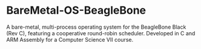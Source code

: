 # BareMetal-OS-BeagleBone
A bare-metal, multi-process operating system for the BeagleBone Black (Rev C), featuring a cooperative round-robin scheduler. Developed in C and ARM Assembly for a Computer Science VII course.
